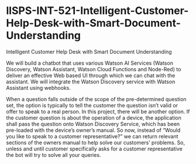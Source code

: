 # llSPS-INT-521-Intelligent-Customer-Help-Desk-with-Smart-Document-Understanding
Intelligent Customer Help Desk with Smart Document Understanding

We will build a chatbot that uses various Watson AI Services (Watson Discovery, Watson Assistant, Watson Cloud Functions and Node-Red) to deliver an effective Web based UI through which we can chat with the assistant. We will integrate the Watson Discovery service with Watson Assistant using webhooks.

When a question falls outside of the scope of the pre-determined question set, the option is typically to tell the customer the question isn’t valid or offer to speak to a real person. In this project, there will be another option. If the customer question is about the operation of a device, the application shall pass the question onto Watson Discovery Service, which has been pre-loaded with the device’s owner’s manual. So now, instead of “Would you like to speak to a customer representative?” we can return relevant sections of the owners manual to help solve our customers’ problems. So, unless and until customer specifically asks for a customer representative the bot will try to solve all your queries.
